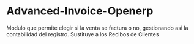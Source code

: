 Advanced-Invoice-Openerp
========================

Modulo que permite elegir si la venta se factura o no, gestionando asi la contabilidad del registro. Sustituye a los Recibos de Clientes
